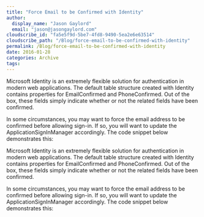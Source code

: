 ```yaml
---
title: "Force Email to be Confirmed with Identity"
author: 
  display_name: "Jason Gaylord"
  email: "jason@jasongaylord.com"
cloudscribe_id: "fa5e5f9d-5be7-4fd8-9490-5ea2e6e63514"
cloudscribe_path: "/Blog/force-email-to-be-confirmed-with-identity"
permalink: /Blog/force-email-to-be-confirmed-with-identity
date: 2016-01-28
categories: Archive
tags: 
---
```


Microsoft Identity is an extremely flexible solution for authentication in modern web applications. The default table structure created with Identity contains properties for EmailConfirmed and PhoneConfirmed. Out of the box, these fields simply indicate whether or not the related fields have been confirmed.

In some circumstances, you may want to force the email address to be confirmed before allowing sign-in. If so, you will want to update the ApplicationSignInManager accordingly. The code snippet below demonstrates this:<p>Microsoft Identity is an extremely flexible solution for authentication in modern web applications. The default table structure created with Identity contains properties for EmailConfirmed and PhoneConfirmed. Out of the box, these fields simply indicate whether or not the related fields have been confirmed.</p> <p>In some circumstances, you may want to force the email address to be confirmed before allowing sign-in. If so, you will want to update the ApplicationSignInManager accordingly. The code snippet below demonstrates this:</p> <p><script src="https://gist.github.com/jasongaylord/813e8afe0d2c165b4c7c.js"></script></p>